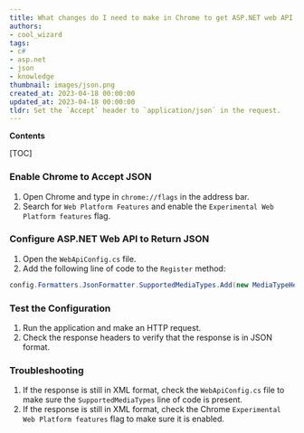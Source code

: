 ```yaml
---
title: What changes do I need to make in Chrome to get ASP.NET web API to return json instead of xml?
authors:
- cool_wizard
tags:
- c#
- asp.net
- json
- knowledge
thumbnail: images/json.png
created_at: 2023-04-18 00:00:00
updated_at: 2023-04-18 00:00:00
tldr: Set the `Accept` header to `application/json` in the request.
---
```


**Contents**

[TOC]

### Enable Chrome to Accept JSON

1. Open Chrome and type in `chrome://flags` in the address bar.
2. Search for `Web Platform Features` and enable the `Experimental Web Platform features` flag.

### Configure ASP.NET Web API to Return JSON

1. Open the `WebApiConfig.cs` file.
2. Add the following line of code to the `Register` method:

```c#
config.Formatters.JsonFormatter.SupportedMediaTypes.Add(new MediaTypeHeaderValue("text/html"));
```

### Test the Configuration

1. Run the application and make an HTTP request.
2. Check the response headers to verify that the response is in JSON format.

### Troubleshooting

1. If the response is still in XML format, check the `WebApiConfig.cs` file to make sure the `SupportedMediaTypes` line of code is present.
2. If the response is still in XML format, check the Chrome `Experimental Web Platform features` flag to make sure it is enabled.
